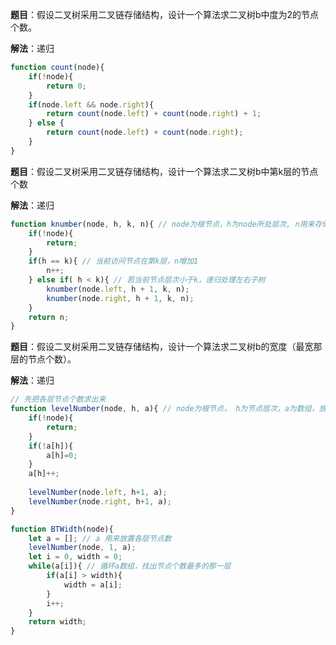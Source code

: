 __题目__：假设二叉树采用二叉链存储结构，设计一个算法求二叉树b中度为2的节点个数。

__解法__：递归

```javascript
function count(node){
    if(!node){
        return 0;
    }
    if(node.left && node.right){
        return count(node.left) + count(node.right) + 1;
    } else {
        return count(node.left) + count(node.right);
    }
}
```



__题目__：假设二叉树采用二叉链存储结构，设计一个算法求二叉树b中第k层的节点个数

__解法__：递归

```javascript
function knumber(node, h, k, n){ // node为根节点，h为node所处层次, n用来存储节点个数
    if(!node){
        return;
    }
    if(h == k){ // 当前访问节点在第k层，n增加1
        n++;
    } else if( h < k){ // 若当前节点层次小于k，递归处理左右子树
        knumber(node.left, h + 1, k, n);
        knumber(node.right, h + 1, k, n);
    }
    return n;
}
```



__题目__：假设二叉树采用二叉链存储结构，设计一个算法求二叉树b的宽度（最宽那层的节点个数）。

__解法__：递归

```javascript
// 先把各层节点个数求出来
function levelNumber(node, h, a){ // node为根节点， h为节点层次，a为数组，放置各层节点个数
    if(!node){
        return;
    }
    if(!a[h]){
        a[h]=0;
    }
    a[h]++;
    
    levelNumber(node.left, h+1, a);
    levelNumber(node.right, h+1, a);
}

function BTWidth(node){
    let a = []; // a 用来放置各层节点数
    levelNumber(node, 1, a);
    let i = 0, width = 0;
    while(a[i]){ // 循环a数组，找出节点个数最多的那一层
        if(a[i] > width){
            width = a[i];
        }
        i++;
    }
    return width;
}
```



